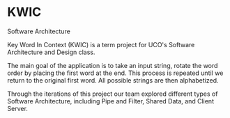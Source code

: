 # KWIC
Software Architecture 

Key Word In Context (KWIC) is a term project for UCO's Software Architecture and Design class.

The main goal of the application is to take an input string, rotate the word order by placing the first word at the end. 
This process is repeated until we return to the original first word. All possible strings are then alphabetized. 

Through the iterations of this project our team explored different types of Software Architecture, including Pipe and Filter,
Shared Data, and Client Server.
